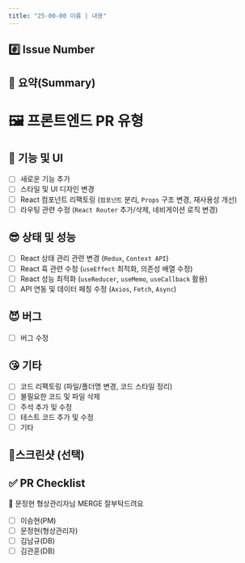 ```yaml
---
title: "25-00-00 이름 | 내용"
---
```


## #️⃣ Issue Number

<!--- ex) #이슈번호, #이슈번호 -->

## 📝 요약(Summary)

<!--- 변경 사항 및 관련 이슈에 대해 간단하게 작성해주세요. 어떻게보다 무엇을 왜 수정했는지 설명해주세요. -->

# 🖼 프론트엔드 PR 유형

## 🧐 기능 및 UI  
- [ ] 새로운 기능 추가  
- [ ] 스타일 및 UI 디자인 변경  
- [ ] React 컴포넌트 리팩토링 (`컴포넌트` 분리, `Props` 구조 변경, 재사용성 개선)
- [ ] 라우팅 관련 수정 (`React Router` 추가/삭제, 네비게이션 로직 변경)

## 😎 상태 및 성능    
- [ ] React 상태 관리 관련 변경 (`Redux`, `Context API`)  
- [ ] React 훅 관련 수정 (`useEffect` 최적화, 의존성 배열 수정)  
- [ ] React 성능 최적화 (`useReducer`, `useMemo`, `useCallback` 활용)
- [ ] API 연동 및 데이터 페칭 수정 (`Axios`, `Fetch`, `Async`)

## 😈 버그  
- [ ] 버그 수정

## 😘 기타  
- [ ] 코드 리팩토링 (파일/폴더명 변경, 코드 스타일 정리)
- [ ] 불필요한 코드 및 파일 삭제
- [ ] 주석 추가 및 수정  
- [ ] 테스트 코드 추가 및 수정
- [ ] 기타

## 📸스크린샷 (선택)

<!-- 스크린샷 -->

## ✅ PR Checklist
📢 문정현 형상관리자님 MERGE 잘부탁드려요
- [ ] 이승현(PM)
- [ ] 문정현(형상관리자)
- [ ] 김남규(DB)
- [ ] 김관훈(DB)
